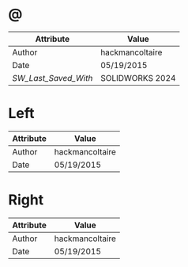 # @
| Attribute | Value |
| ---  | ---     |
| Author | hackmancoltaire |
| Date | 05/19/2015 |
| _SW_Last_Saved_With_ | SOLIDWORKS 2024 |
# Left
| Attribute | Value |
| ---  | ---     |
| Author | hackmancoltaire |
| Date | 05/19/2015 |
# Right
| Attribute | Value |
| ---  | ---     |
| Author | hackmancoltaire |
| Date | 05/19/2015 |
